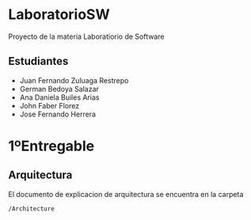 # LaboratorioSW

Proyecto de la materia Laboratiorio de Software

## Estudiantes

- Juan Fernando Zuluaga Restrepo
- German Bedoya Salazar
- Ana Daniela Builes Arias
- John Faber Florez
- Jose Fernando Herrera

# 1ºEntregable

## Arquitectura

El documento de explicacion de arquitectura se encuentra en la carpeta

```
/Architecture
```


